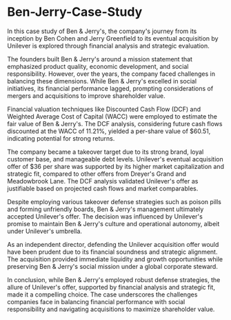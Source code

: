 # Ben-Jerry-Case-Study
In this case study of Ben & Jerry's, the company's journey from its inception by Ben Cohen and Jerry Greenfield to its eventual acquisition by Unilever is explored through financial analysis and strategic evaluation.

The founders built Ben & Jerry's around a mission statement that emphasized product quality, economic development, and social responsibility. However, over the years, the company faced challenges in balancing these dimensions. While Ben & Jerry's excelled in social initiatives, its financial performance lagged, prompting considerations of mergers and acquisitions to improve shareholder value.

Financial valuation techniques like Discounted Cash Flow (DCF) and Weighted Average Cost of Capital (WACC) were employed to estimate the fair value of Ben & Jerry's. The DCF analysis, considering future cash flows discounted at the WACC of 11.21%, yielded a per-share value of $60.51, indicating potential for strong returns.

The company became a takeover target due to its strong brand, loyal customer base, and manageable debt levels. Unilever's eventual acquisition offer of $36 per share was supported by its higher market capitalization and strategic fit, compared to other offers from Dreyer's Grand and Meadowbrook Lane. The DCF analysis validated Unilever's offer as justifiable based on projected cash flows and market comparables.

Despite employing various takeover defense strategies such as poison pills and forming unfriendly boards, Ben & Jerry's management ultimately accepted Unilever's offer. The decision was influenced by Unilever's promise to maintain Ben & Jerry's culture and operational autonomy, albeit under Unilever's umbrella.

As an independent director, defending the Unilever acquisition offer would have been prudent due to its financial soundness and strategic alignment. The acquisition provided immediate liquidity and growth opportunities while preserving Ben & Jerry's social mission under a global corporate steward.

In conclusion, while Ben & Jerry's employed robust defense strategies, the allure of Unilever's offer, supported by financial analysis and strategic fit, made it a compelling choice. The case underscores the challenges companies face in balancing financial performance with social responsibility and navigating acquisitions to maximize shareholder value.
